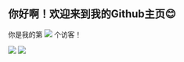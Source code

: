 ## 你好啊！欢迎来到我的Github主页😊

你是我的第
![](https://moe-counter.suswhw.top/get/@suswhw?theme=rule34)
个访客！

![](https://github-readme-stats-suswhw.vercel.app/api?username=SuSWhW&show_icons=true)
![](https://github-readme-stats-suswhw.vercel.app/api/top-langs/?username=SuSWhW&layout=compact)
